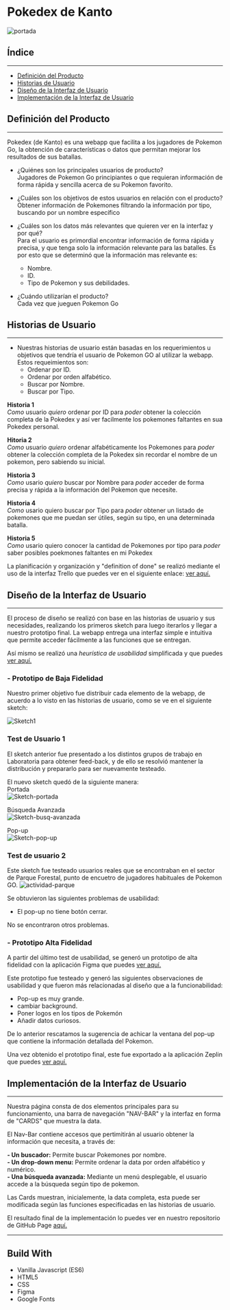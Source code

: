# **Pokedex de Kanto**

![portada](https://i.pinimg.com/originals/a0/43/3d/a0433da5db760d960dd7d60647e5f4b2.png)



## **Índice**
***
* [Definición del Producto](#definición-del-droducto)
* [Historias de Usuario](#historias-de-usuario)
* [Diseño de la Interfaz de Usuario](#diseño-de-la-interfaz-de-usuario)
* [Implementación de la Interfaz de Usuario](#implementación-de-la-interfaz-de-usuario)



## **Definición del Producto**
***

Pokedex (de Kanto) es una webapp que facilita a los jugadores de Pokemon Go, la obtención de características o datos que permitan mejorar los resultados de sus batallas.

* ¿Quiénes son los principales usuarios de producto?  
Jugadores de Pokemon Go principiantes o que requieran información de forma rápida y sencilla acerca de su Pokemon favorito.

* ¿Cuáles son los objetivos de estos usuarios en relación con el producto?  
Obtener información de Pokemones filtrando la información por tipo, buscando por un nombre específico  

* ¿Cuáles son los datos más relevantes que quieren ver en la interfaz y por qué?  
Para el usuario es primordial encontrar información de forma rápida y precisa, y que tenga solo la información relevante para las batalles. Es por esto que se determinó que la información mas relevante es:    
    - Nombre.
    - ID.
    - Tipo de Pokemon y sus debilidades.
    
* ¿Cuándo utilizarían el producto?  
Cada vez que jueguen Pokemon Go

## **Historias de Usuario**
***
* Nuestras historias de usuario están basadas en los requerimientos u objetivos que tendría el usuario de Pokemon GO al utilizar la webapp. Estos requeimientos son:
    - Ordenar por ID. 
    - Ordenar por orden alfabético.  
    - Buscar por Nombre.  
    - Buscar por Tipo.  


__Historia 1__  
_Como_ usuario _quiero_ ordenar por ID para _poder_ obtener la colección completa de la Pokedex y así ver facilmente los pokemones faltantes en sua Pokedex personal.

__Hitoria 2__  
_Como_ usuario _quiero_ ordenar alfabéticamente los Pokemones para _poder_  obtener la colección completa de la Pokedex sin recordar el nombre de un pokemon, pero sabiendo su inicial.

__Historia 3__  
_Como_ usario _quiero_ buscar por Nombre para _poder_ acceder de forma precisa y rápida a la información del Pokemon que necesite.

__Historia 4__  
_Como_ usario quiero buscar por Tipo para _poder_ obtener un listado de pokemones que me puedan ser útiles, según su tipo, en una determinada batalla.

__Historia 5__  
_Como_ usario quiero conocer la cantidad de Pokemones por tipo para _poder_ saber posibles poekmones faltantes en mi Pokedex

La planificación y organización y "definition of done" se realizó mediante el uso de la interfaz Trello que puedes ver en el siguiente enlace:
[ver aquí.](https://trello.com/b/UBktUEKT/data-lover)



## **Diseño de la Interfaz de Usuario**
***

El proceso de diseño se realizó con base en las historias de usuario y sus necesidades, realizando los primeros sketch para luego iterarlos y llegar a nuestro prototipo final. La webapp entrega una interfaz simple e intuitiva que permite acceder fácilmente a las funciones que se entregan.

Así mismo se realizó una _heurística de usabilidad_ simplificada y que puedes [ver aquí.](https://docs.google.com/spreadsheets/d/1jC7bD4u4tps7TZL9eawcgm5ns97GqSZ7clBM1Tc3AtE/edit?usp=sharing)


### **- Prototipo de Baja Fidelidad**

Nuestro primer objetivo fue distribuir cada elemento de la webapp, de acuerdo a lo visto en las historias de usuario, como se ve en el siguiente sketch:

![Sketch1](https://i.pinimg.com/originals/c0/b9/7c/c0b97c81be4d7d0655f4eab916267cfc.jpg)
  

### **Test de Usuario 1**
El sketch anterior fue presentado a los distintos grupos de trabajo en Laboratoria para obtener feed-back, y de ello se resolvió mantener la distribución y prepararlo para ser nuevamente testeado.

El nuevo sketch quedó de la siguiente manera:  
Portada  
![Sketch-portada](https://i.pinimg.com/564x/a3/68/c0/a368c025456bc9029b03de92f41c0519.jpg)  

Búsqueda Avanzada  
![Sketch-busq-avanzada](https://i.pinimg.com/564x/1a/fa/a3/1afaa3709c8c4f1f2df040342ed6b496.jpg)  

Pop-up  
![Sketch-pop-up](https://i.pinimg.com/originals/1d/f5/6d/1df56d01881da37281af12d8000b7817.jpg)  
  
### **Test de usuario 2**
Este sketch fue testeado usuarios reales que se encontraban en el sector de Parque Forestal, punto de encuetro de jugadores habituales de Pokemon GO.
![actividad-parque](https://i.pinimg.com/originals/bb/e0/42/bbe042bf7f8f5d987b5036ee7f1a1f03.jpg)

Se obtuvieron las siguientes problemas de usabilidad:  
- El pop-up no tiene botón cerrar.  

No se encontraron otros problemas.  


### **- Prototipo Alta Fidelidad**  

A partir del último test de usabilidad, se generó un prototipo de alta fidelidad con la aplicación Figma que puedes [ver aquí.](https://www.figma.com/file/TdLcaIsivoJBSOxnaOWWRw/Kanto-Pokedex)

Este prototipo fue testeado y generó las siguientes observaciones de usabilidad y que fueron más relacionadas al diseño que a la funcionabilidad:
- Pop-up es muy grande.
- cambiar background.
- Poner logos en los tipos de Pokemón
- Añadir datos curiosos.

De lo anterior rescatamos la sugerencia de achicar la ventana del pop-up que contiene la información detallada del Pokemon.

Una vez obtenido el prototipo final, este fue exportado a la aplicación Zeplin que puedes [ver aquí.](zpl.io/a7W1vBE)
  



## **Implementación de la Interfaz de Usuario**
***
Nuestra página consta de dos elementos principales para su funcionamiento, una barra de navegación "NAV-BAR" y la interfaz en forma de "CARDS" que muestra la data.

El Nav-Bar contiene accesos que pertimitirán al usuario obtener la información que necesita, a través de:

__- Un buscador:__ Permite buscar Pokemones por nombre.  
__- Un drop-down menu:__ Permite ordenar la data por orden alfabético y numérico.  
__- Una búsqueda avanzada:__ Mediante un menú desplegable, el usuario accede a la búsqueda según tipo de pokemon.

Las Cards muestran, inicialemente, la data completa, esta puede ser modificada según las funciones especificadas en las historias de usuario. 

El resultado final de la implementación lo puedes ver en nuestro repositorio de GitHub Page [aquí.](https://scene.zeplin.io/project/5cd42fa61ae7fe3478b64eb9)  

***

## Build With  
- Vanilla Javascript (ES6)
- HTML5
- CSS
- Figma
- Google Fonts
